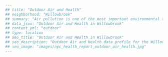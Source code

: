 ```yaml
---
## title: "Outdoor Air and Health"
## neighborhood: "Willowbrook"
## summary: "Air pollution is one of the most important environmental threats to urban populations and while all people are exposed, pollutant emissions, levels of exposure, and population vulnerability vary across neighborhoods. Exposures to common air pollutants have been linked to respiratory and cardiovascular diseases, cancers, and premature deaths."
## data_json: "Outdoor Air and Health in Willowbrook"
## content_yml: "outdoor"
## type: location
## seo_title: "Outdoor Air and Health in Willowbrook"
## seo_description: "Outdoor Air and Health data profile for the Willowbrook neighborhood of NYC."
## seo_image: "images/nyc_health_report_outdoor_air_health.jpg"
---
```

